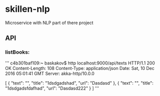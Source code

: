 # skillen-nlp
Microservice with NLP part of there project

## API

### listBooks:

'''
c4b301baf109:~ baskakov$ http localhost:9000/api/texts
HTTP/1.1 200 OK
Content-Length: 108
Content-Type: application/json
Date: Sat, 10 Dec 2016 05:01:41 GMT
Server: akka-http/10.0.0

[
    {
        "text": "",
        "title": "1dsdgadshad",
        "url": "Dasdasd"
    },
    {
        "text": "",
        "title": "1dsdgadsfdafhad",
        "url": "Dasdasd222"
    }
]
'''

